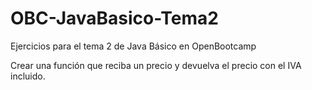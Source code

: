# OBC-JavaBasico-Tema2
Ejercicios para el tema 2 de Java Básico en OpenBootcamp

Crear una función que reciba un precio y devuelva el precio con el IVA incluido.
